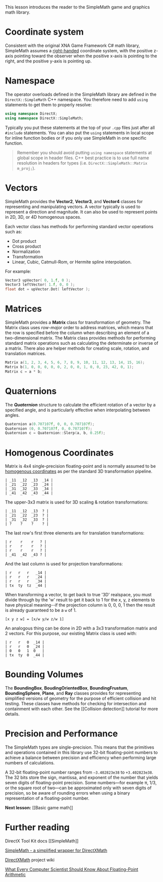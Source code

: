 This lesson introduces the reader to the SimpleMath game and graphics math library.

# Coordinate system
Consistent with the original XNA Game Framework C# math library, SimpleMath assumes a [right-handed](https://en.wikipedia.org/wiki/Right-hand_rule) coordinate system, with the positive z-axis pointing toward the observer when the positive x-axis is pointing to the right, and the positive y-axis is pointing up.

# Namespace
The operator overloads defined in the SimpleMath library are defined in the ``DirectX::SimpleMath`` C++ namespace. You therefore need to add ``using`` statements to get them to properly resolve:

```cpp
using namespace DirectX;
using namespace DirectX::SimpleMath;
```

Typically you put these statements at the top of your ``.cpp`` files just after all ``#include`` statements. You can also put the ``using`` statements in local scope for inline function bodies or if you only use SimpleMath in one specific function.

> Remember you should avoid putting ``using namespace`` statements at global scope in header files. C++ best practice is to use full name resolution in headers for types (i.e. ``DirectX::SimpleMath::Matrix m_proj;``).

# Vectors
SimpleMath provides the **Vector2**, **Vector3**, and **Vector4** classes for representing and manipulating vectors. A vector typically is used to represent a direction and magnitude. It can also be used to represent points in 2D, 3D, or 4D homogenous spaces.

Each vector class has methods for performing standard vector operations such as:
* Dot product
* Cross product
* Normalization
* Transformation
* Linear, Cubic, Catmull-Rom, or Hermite spline interpolation.

For example:

```cpp
Vector3 upVector( 0, 1.f, 0 );
Vector3 leftVector( 1.f, 0, 0 );
float dot = upVector.Dot( leftVector );
```

# Matrices
SimpleMath provides a **Matrix** class for transformation of geometry. The Matrix class uses *row-major* order to address matrices, which means that the row is specified before the column when describing an element of a two-dimensional matrix. The Matrix class provides methods for performing standard matrix operations such as calculating the determinate or inverse of a matrix. There also are helper methods for creating scale, rotation, and translation matrices.

```cpp
Matrix a(1, 2, 3, 4, 5, 6, 7, 8, 9, 10, 11, 12, 13, 14, 15, 16);
Matrix b(1, 0, 0, 0, 0, 0, 2, 0, 0, 1, 0, 0, 23, 42, 0, 1);
Matrix c = a * b;
```

# Quaternions
The ***Quaternion*** structure to calculate the efficient rotation of a vector by a specified angle, and is particularly effective when interpolating between angles.

```cpp
Quaternion a(0.707107f, 0, 0, 0.707107f);
Quaternion (0, 0.707107f, 0, 0.707107f);
Quaternion c = Quaternion::Slerp(a, b, 0.25f);
```

# Homogenous Coordinates

Matrix is 4x4 single-precision floating-point and is normally assumed to be [homogenous coordinates](https://en.wikipedia.org/wiki/Homogeneous_coordinates) as per the standard 3D transformation pipeline.

```
| _11  _12  _13  _14 |
| _21  _22  _23  _24 |
| _31  _32  _33  _34 |
| _41  _42  _43  _44 |
```

The upper-3x3 matrix is used for 3D scaling & rotation transformations:

```
| _11  _12  _13  ? |
| _21  _22  _23  ? |
| _31  _32  _33  ? |
| ?    ?    ?    ? |
```

The last row's first three elements are for translation transformations:

```
| r    r    r   ? |
| r    r    r   ? |
| r    r    r   ? |
| _41  _42  _43 ? |
```

And the last column is used for projection transformations:

```
| r   r   r   _14 |
| r   r   r   _24 |
| r   r   r   _34 |
| tx  ty  tz  _44 |
```

When transforming a vector, to get back to true '3D' realspace, you must divide through by the 'w' result to get it back to 1 for the x, y, z elements to have physical meaning--if the projection column is 0, 0, 0, 1 then the result is already guaranteed to be a ``w`` of 1.

```
[x y z w] = [x/w y/w z/w 1]
```

An analogous thing can be done in 2D with a 3x3 transformation matrix and 2 vectors. For this purpose, our existing Matrix class is used with:

```
| r   r   0  _14 |
| r   r   0  _24 |
| 0   0   1  0   |
| tx  ty  0  _44 |
```

# Bounding Volumes
The **BoundingBox**, **BoudingOrientedBox**, **BoundingFrustum**, **BoundingSphere**, **Plane**, and **Ray** classes provides for representing simplified versions of geometry for the purpose of efficient collision and hit testing. These classes have methods for checking for intersection and containment with each other. See the [[Collision detection]] tutorial for more details.

# Precision and Performance
The SimpleMath types are single-precision. This means that the primitives and operations contained in this library use 32-bit floating-point numbers to achieve a balance between precision and efficiency when performing large numbers of calculations.

A 32-bit floating-point number ranges from ``–3.402823e38`` to ``+3.402823e38``. The 32 bits store the sign, mantissa, and exponent of the number that yields seven digits of floating-point precision. Some numbers—for example π, 1/3, or the square root of two—can be approximated only with seven digits of precision, so be aware of rounding errors when using a binary representation of a floating-point number.

**Next lesson:** [[Basic game math]]

# Further reading
DirectX Tool Kit docs [[SimpleMath]]  

[SimpleMath - a simplified wrapper for DirectXMath](http://www.shawnhargreaves.com/blog/simplemath-a-simplified-wrapper-for-directxmath.html)

[DirectXMath](https://github.com/Microsoft/DirectXMath/wiki) project wiki

[What Every Computer Scientist Should Know About Floating-Point Arithmetic](https://docs.oracle.com/cd/E19957-01/806-3568/ncg_goldberg.html)
